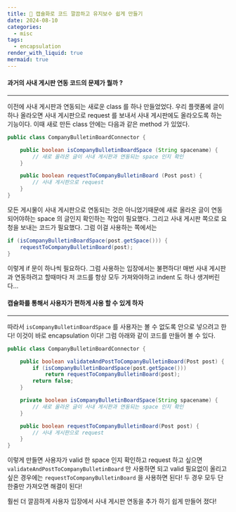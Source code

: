 ```yaml
---
title: 🐒 캡슐화로 코드 깔끔하고 유지보수 쉽게 만들기
date: 2024-08-10
categories:
  - misc
tags:
  - encapsulation
render_with_liquid: true
mermaid: true
---
```

#### 과거의 사내 게시판 연동 코드의 문제가 뭘까 ?
---
이전에 사내 게시판과 연동되는 새로운 class 를 하나 만들었었다. 우리 플랫폼에 글이 하나 올라오면 사내 게시판으로 request 를 보내서 사내 게시판에도 올라오도록 하는 기능이다. 이때 새로 만든 class 안에는 다음과 같은 method 가 있었다.
```java
public class CompanyBulletinBoardConnector {

	public boolean isCompanyBulletinBoardSpace (String spacename) {
		// 새로 올라온 글이 사내 게시판과 연동되는 space 인지 확인
	}

	public boolean requestToCompanyBulletinBoard (Post post) {
		// 사내 게시판으로 request
	}
}
```

모든 게시물이 사내 게시판으로 연동되는 것은 아니었기때문에 새로 올라온 글이 연동 되어야하는 space 의 글인지 확인하는 작업이 필요했다. 그리고 사내 게시판 쪽으로 요청을 보내는 코드가 필요했다. 그럼 이걸 사용하는 쪽에서는 

```java
if (isCompanyBulletinBoardSpace(post.getSpace())) {
	requestToCompanyBulletinBoard(post);
}
```

이렇게 if 문이 하나씩 필요하다. 그럼 사용하는 입장에서는 불편하다! 매번 사내 게시판과 연동하려고 할때마다 저 코드를 항상 모두 가져와야하고 indent 도 하나 생겨버린다...

#### 캡슐화를 통해서 사용자가 편하게 사용 할 수 있게 하자
---
따라서 `isCompanyBulletinBoardSpace` 를 사용자는 볼 수 없도록 안으로 넣으려고 한다! 이것이 바로 encapsulation 이다! 그럼 아래와 같이 코드를 만들어 볼 수 있다.

```java
public class CompanyBulletinBoardConnector {

    public boolean validateAndPostToCompanyBulletinBoard(Post post) {
        if (isCompanyBulletinBoardSpace(post.getSpace())) 
            return requestToCompanyBulletinBoard(post);
        return false;
    }

    private boolean isCompanyBulletinBoardSpace(String spacename) {
		// 새로 올라온 글이 사내 게시판과 연동되는 space 인지 확인
    }

    public boolean requestToCompanyBulletinBoard(Post post) {
        // 사내 게시판으로 request
    }
}
```

이렇게 만들면 사용자가 valid 한 space 인지 확인하고 request 하고 싶으면 `validateAndPostToCompanyBulletinBoard` 만 사용하면 되고 valid 필요없이 올리고 싶은 경우에는 `requestToCompanyBulletinBoard` 을 사용하면 된다! 두 경우 모두 단 한줄만 가져오면 해결이 된다!

훨씬 더 깔끔하게 사용자 입장에서 사내 게시판 연동을 추가 하기 쉽게 만들어 졌다!